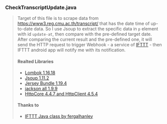 
### CheckTranscriptUpdate.java
>Target of this file is to scrape data from https://www3.reg.cmu.ac.th/transcript/ that has the date time of up-to-date data. So I use Jsoup to extract the specific data in `p` element with id `update-at`, then compare with the pre-defined target date. After comparing the current result and the pre-defined one, it will send the HTTP request to trigger Webhook - a service of [IFTTT](https://ifttt.com/) - then IFTTT android app will notify me with its notification.
>#### Realted Libraries
>+ [Lombok 1.16.18](https://projectlombok.org/download)
>+ [Jsoup 1.11.2](https://jsoup.org/download)
>+ [Jersey Bundle 1.19.4](https://mvnrepository.com/artifact/com.sun.jersey/jersey-bundle/1.19.4)
>+ [jackson all 1.9.9](http://www.java2s.com/Code/Jar/j/Downloadjacksonall199jar.htm)
>+ [HttpCore 4.4.7 and HttpClient 4.5.4](https://hc.apache.org/downloads.cgi)
>
>#### Thanks to
>+ [IFTTT Java class by fergalhanley](https://gist.github.com/fergalhanley/c723ef8052f397a43d459ce8096c4b64)